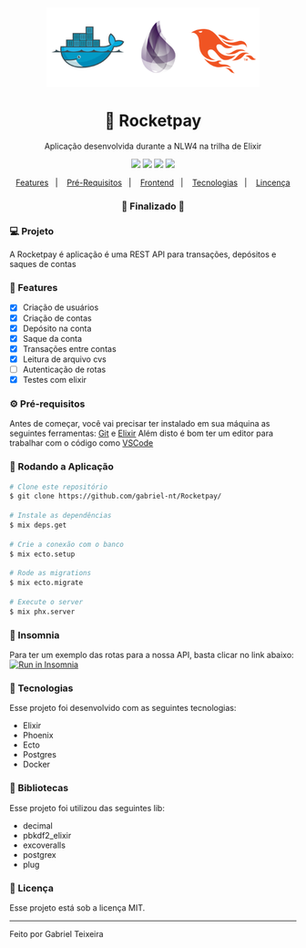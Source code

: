 <p align="center">
  <img src="https://github.com/gabriel-nt/Rocketpay/blob/master/assets/logo.png" alt="Spider-Man-Miles-Morales" height="140"/>
</p>
<h1 align="center">
    🚀 Rocketpay
</h1>
<p align="center">Aplicação desenvolvida durante a NLW4 na trilha de Elixir</p>

<p align="center">
  <img src="https://img.shields.io/badge/elixir%20version-1.7.0-694b77"/>
  <img src="https://img.shields.io/badge/phoenix%20version-1.5.7-important" />
  <img src="https://img.shields.io/badge/last%20commit-february-blue" />
  <img src="https://img.shields.io/badge/license-MIT-success"/>
</p>

<p align="center">
  <a href="#-features">Features</a>&nbsp;&nbsp;&nbsp;|&nbsp;&nbsp;&nbsp;
  <a href="#-pré-requisitos">Pré-Requisitos</a>&nbsp;&nbsp;&nbsp;|&nbsp;&nbsp;&nbsp;
  <a href="#-rodando-a-aplicação">Frontend</a>&nbsp;&nbsp;&nbsp;|&nbsp;&nbsp;&nbsp;
  <a href="#-tecnologias">Tecnologias</a>&nbsp;&nbsp;&nbsp;|&nbsp;&nbsp;&nbsp;
  <a href="#-licença">Lincença</a>
</p>

<h3 align="center"> 
🚧  Finalizado  🚧
</h3>

### 💻 Projeto

A Rocketpay é aplicação é uma REST API para transações, depósitos e saques de contas

### 📎 Features

- [x] Criação de usuários
- [x] Criação de contas
- [x] Depósito na conta
- [x] Saque da conta
- [x] Transações entre contas
- [x] Leitura de arquivo cvs
- [ ] Autenticação de rotas
- [x] Testes com elixir 

### ⚙ Pré-requisitos

Antes de começar, você vai precisar ter instalado em sua máquina as seguintes ferramentas:
[Git](https://git-scm.com) e [Elixir](https://elixir-lang.org/install.html)
Além disto é bom ter um editor para trabalhar com o código como [VSCode](https://code.visualstudio.com/) 

### 🎲 Rodando a Aplicação

```bash
# Clone este repositório
$ git clone https://github.com/gabriel-nt/Rocketpay/

# Instale as dependências
$ mix deps.get

# Crie a conexão com o banco
$ mix ecto.setup

# Rode as migrations
$ mix ecto.migrate 

# Execute o server
$ mix phx.server
```

### 🧾 Insomnia
Para ter um exemplo das rotas para a nossa API, basta clicar no link abaixo:
</br>
<a href="https://insomnia.rest/run/?label=Rest%20API%20GoBarber&uri=https%3A%2F%2Fgithub.com%2Fgabriel-nt%2FGoBarber-Backend%2Fblob%2Fmaster%2Ftmp%2Frest_api.json" target="_blank"><img src="https://insomnia.rest/images/run.svg" alt="Run in Insomnia"></a>

### 🚀 Tecnologias

Esse projeto foi desenvolvido com as seguintes tecnologias:

- Elixir
- Phoenix
- Ecto
- Postgres
- Docker

### 📕 Bibliotecas

Esse projeto foi utilizou das seguintes lib:

- decimal
- pbkdf2_elixir
- excoveralls
- postgrex
- plug

### 📝 Licença

Esse projeto está sob a licença MIT.

<hr/>

Feito por Gabriel Teixeira

